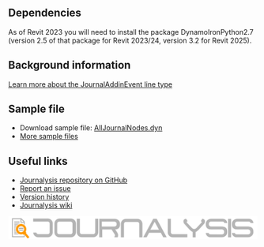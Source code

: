 ## Dependencies
As of Revit 2023 you will need to install the package DynamoIronPython2.7 (version 2.5 of that package for Revit 2023/24, version 3.2 for Revit 2025).

## Background information
[Learn more about the JournalAddinEvent line type](https://github.com/andydandy74/Journalysis/wiki/JournalLine-types#journaladdinevent)

## Sample file
- Download sample file: [AllJournalNodes.dyn](https://raw.githubusercontent.com/andydandy74/Journalysis/master/samples/2.x/AllJournalNodes.dyn)
- [More sample files](https://github.com/andydandy74/Journalysis/tree/master/samples/2.x) 

## Useful links
- [Journalysis repository on GitHub](https://github.com/andydandy74/Journalysis)
- [Report an issue](https://github.com/andydandy74/Journalysis/issues)
- [Version history](https://github.com/andydandy74/Journalysis/wiki/Version-history)
- [Journalysis wiki](https://github.com/andydandy74/Journalysis/wiki)

![Journalysis logo](https://raw.githubusercontent.com/andydandy74/Journalysis/master/icons/raw/JournalysisLogoDocs.png)